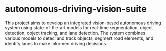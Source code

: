 # autonomous-driving-vision-suite
This project aims to develop an integrated vision-based autonomous driving system using state-of-the-art models for real-time segmentation, object detection, object tracking, and lane detection. The system combines various models to detect and track objects, segment road elements, and identify lanes to make informed driving decisions.
